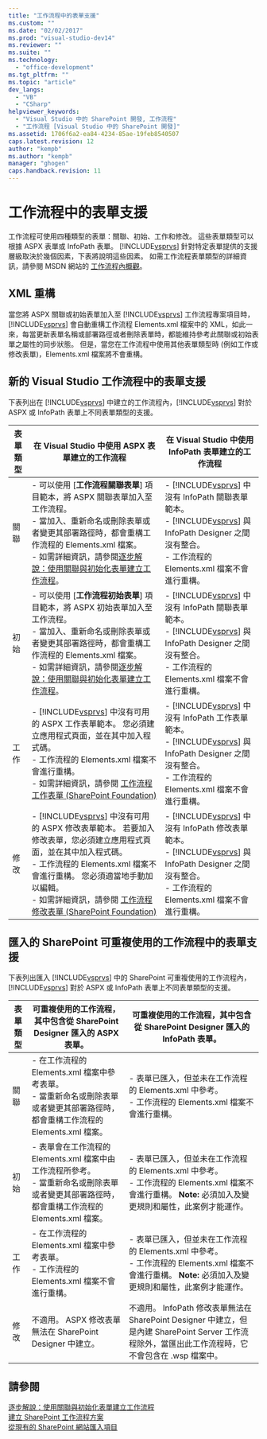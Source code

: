 ```yaml
---
title: "工作流程中的表單支援"
ms.custom: ""
ms.date: "02/02/2017"
ms.prod: "visual-studio-dev14"
ms.reviewer: ""
ms.suite: ""
ms.technology: 
  - "office-development"
ms.tgt_pltfrm: ""
ms.topic: "article"
dev_langs: 
  - "VB"
  - "CSharp"
helpviewer_keywords: 
  - "Visual Studio 中的 SharePoint 開發, 工作流程"
  - "工作流程 [Visual Studio 中的 SharePoint 開發]"
ms.assetid: 1706f6a2-ea84-4234-85ae-19feb8540507
caps.latest.revision: 12
author: "kempb"
ms.author: "kempb"
manager: "ghogen"
caps.handback.revision: 11
---
```

# 工作流程中的表單支援
  工作流程可使用四種類型的表單：關聯、初始、工作和修改。  這些表單類型可以根據 ASPX 表單或 InfoPath 表單。  [!INCLUDE[vsprvs](../sharepoint/includes/vsprvs-md.md)] 針對特定表單提供的支援層級取決於幾個因素，下表將說明這些因素。  如需工作流程表單類型的詳細資訊，請參閱 MSDN 網站的 [工作流程內概觀](http://go.microsoft.com/fwlink/?LinkId=185228)。  
  
## XML 重構  
 當您將 ASPX 關聯或初始表單加入至 [!INCLUDE[vsprvs](../sharepoint/includes/vsprvs-md.md)] 工作流程專案項目時，[!INCLUDE[vsprvs](../sharepoint/includes/vsprvs-md.md)] 會自動重構工作流程 Elements.xml 檔案中的 XML，如此一來，每當更新表單名稱或部署路徑或者刪除表單時，都能維持參考此關聯或初始表單之屬性的同步狀態。  但是，當您在工作流程中使用其他表單類型時 \(例如工作或修改表單\)，Elements.xml 檔案將不會重構。  
  
## 新的 Visual Studio 工作流程中的表單支援  
 下表列出在 [!INCLUDE[vsprvs](../sharepoint/includes/vsprvs-md.md)] 中建立的工作流程內，[!INCLUDE[vsprvs](../sharepoint/includes/vsprvs-md.md)] 對於 ASPX 或 InfoPath 表單上不同表單類型的支援。  
  
|表單類型|在 Visual Studio 中使用 ASPX 表單建立的工作流程|在 Visual Studio 中使用 InfoPath 表單建立的工作流程|  
|----------|----------------------------------------|--------------------------------------------|  
|關聯|-   可以使用 \[**工作流程關聯表單**\] 項目範本，將 ASPX 關聯表單加入至工作流程。<br />-   當加入、重新命名或刪除表單或者變更其部署路徑時，都會重構工作流程的 Elements.xml 檔案。<br />-   如需詳細資訊，請參閱[逐步解說：使用關聯與初始化表單建立工作流程](../sharepoint/walkthrough-creating-a-workflow-with-association-and-initiation-forms.md)。|-   [!INCLUDE[vsprvs](../sharepoint/includes/vsprvs-md.md)] 中沒有 InfoPath 關聯表單範本。<br />-   [!INCLUDE[vsprvs](../sharepoint/includes/vsprvs-md.md)] 與 InfoPath Designer 之間沒有整合。<br />-   工作流程的 Elements.xml 檔案不會進行重構。|  
|初始|-   可以使用 \[**工作流程初始表單**\] 項目範本，將 ASPX 初始表單加入至工作流程。<br />-   當加入、重新命名或刪除表單或者變更其部署路徑時，都會重構工作流程的 Elements.xml 檔案。<br />-   如需詳細資訊，請參閱[逐步解說：使用關聯與初始化表單建立工作流程](../sharepoint/walkthrough-creating-a-workflow-with-association-and-initiation-forms.md)。|-   [!INCLUDE[vsprvs](../sharepoint/includes/vsprvs-md.md)] 中沒有 InfoPath 關聯表單範本。<br />-   [!INCLUDE[vsprvs](../sharepoint/includes/vsprvs-md.md)] 與 InfoPath Designer 之間沒有整合。<br />-   工作流程的 Elements.xml 檔案不會進行重構。|  
|工作|-   [!INCLUDE[vsprvs](../sharepoint/includes/vsprvs-md.md)] 中沒有可用的 ASPX 工作表單範本。  您必須建立應用程式頁面，並在其中加入程式碼。<br />-   工作流程的 Elements.xml 檔案不會進行重構。<br />-   如需詳細資訊，請參閱 [工作流程工作表單 \(SharePoint Foundation\)](http://go.microsoft.com/fwlink/?LinkId=187674)|-   [!INCLUDE[vsprvs](../sharepoint/includes/vsprvs-md.md)] 中沒有 InfoPath 工作表單範本。<br />-   [!INCLUDE[vsprvs](../sharepoint/includes/vsprvs-md.md)] 與 InfoPath Designer 之間沒有整合。<br />-   工作流程的 Elements.xml 檔案不會進行重構。|  
|修改|-   [!INCLUDE[vsprvs](../sharepoint/includes/vsprvs-md.md)] 中沒有可用的 ASPX 修改表單範本。  若要加入修改表單，您必須建立應用程式頁面，並在其中加入程式碼。<br />-   工作流程的 Elements.xml 檔案不會進行重構。  您必須適當地手動加以編輯。<br />-   如需詳細資訊，請參閱 [工作流程修改表單 \(SharePoint Foundation\)](http://go.microsoft.com/fwlink/?LinkId=187675)|-   [!INCLUDE[vsprvs](../sharepoint/includes/vsprvs-md.md)] 中沒有 InfoPath 修改表單範本。<br />-   [!INCLUDE[vsprvs](../sharepoint/includes/vsprvs-md.md)] 與 InfoPath Designer 之間沒有整合。<br />-   工作流程的 Elements.xml 檔案不會進行重構。|  
  
## 匯入的 SharePoint 可重複使用的工作流程中的表單支援  
 下表列出匯入 [!INCLUDE[vsprvs](../sharepoint/includes/vsprvs-md.md)] 中的 SharePoint 可重複使用的工作流程內，[!INCLUDE[vsprvs](../sharepoint/includes/vsprvs-md.md)] 對於 ASPX 或 InfoPath 表單上不同表單類型的支援。  
  
|表單類型|可重複使用的工作流程，其中包含從 SharePoint Designer 匯入的 ASPX 表單。|可重複使用的工作流程，其中包含從 SharePoint Designer 匯入的 InfoPath 表單。|  
|----------|-------------------------------------------------------|-----------------------------------------------------------|  
|關聯|-   在工作流程的 Elements.xml 檔案中參考表單。<br />-   當重新命名或刪除表單或者變更其部署路徑時，都會重構工作流程的 Elements.xml 檔案。|-   表單已匯入，但並未在工作流程的 Elements.xml 中參考。<br />-   工作流程的 Elements.xml 檔案不會進行重構。|  
|初始|-   表單會在工作流程的 Elements.xml 檔案中由工作流程所參考。<br />-   當重新命名或刪除表單或者變更其部署路徑時，都會重構工作流程的 Elements.xml 檔案。|-   表單已匯入，但並未在工作流程的 Elements.xml 中參考。<br />-   工作流程的 Elements.xml 檔案不會進行重構。 **Note:**  必須加入及變更規則和屬性，此案例才能運作。|  
|工作|-   在工作流程的 Elements.xml 檔案中參考表單。<br />-   工作流程的 Elements.xml 檔案不會進行重構。|-   表單已匯入，但並未在工作流程的 Elements.xml 中參考。<br />-   工作流程的 Elements.xml 檔案不會進行重構。 **Note:**  必須加入及變更規則和屬性，此案例才能運作。|  
|修改|不適用。  ASPX 修改表單無法在 SharePoint Designer 中建立。|不適用。  InfoPath 修改表單無法在 SharePoint Designer 中建立，但是內建 SharePoint Server 工作流程除外，當匯出此工作流程時，它不會包含在 .wsp 檔案中。|  
  
## 請參閱  
 [逐步解說：使用關聯與初始化表單建立工作流程](../sharepoint/walkthrough-creating-a-workflow-with-association-and-initiation-forms.md)   
 [建立 SharePoint 工作流程方案](../sharepoint/creating-sharepoint-workflow-solutions.md)   
 [從現有的 SharePoint 網站匯入項目](../sharepoint/importing-items-from-an-existing-sharepoint-site.md)  
  
  